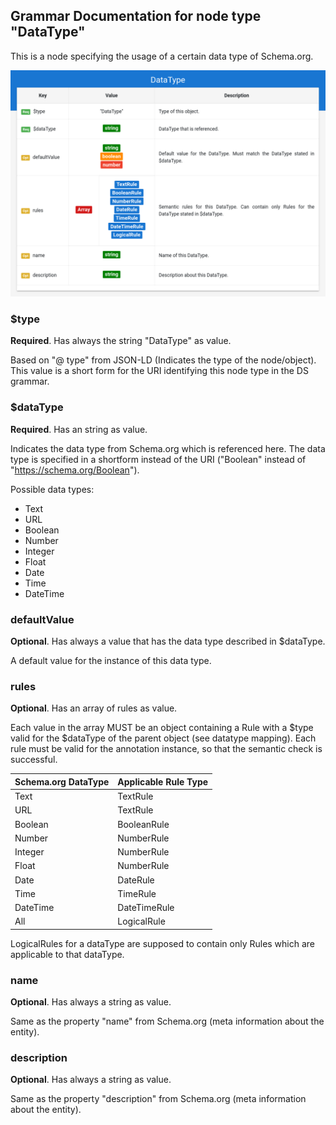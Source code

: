 ## Grammar Documentation for node type "DataType"

This is a node specifying the usage of a certain data type of Schema.org.


![Syntax diagram](../Tabular-Grammar-Visualizer/screenshots/DataType_tabular.png)


### $type
**Required**. Has always the string "DataType" as value.

Based on "@ type" from JSON-LD (Indicates the type of the node/object). This value is a short form for the URI identifying this node type in the DS grammar.

### $dataType
**Required**. Has an string as value.

Indicates the data type from Schema.org which is referenced here. The data type is specified in a shortform instead of the URI ("Boolean" instead of "https://schema.org/Boolean").

Possible data types:
* Text
* URL
* Boolean
* Number
* Integer
* Float
* Date
* Time
* DateTime


### defaultValue
**Optional**. Has always a value that has the data type described in $dataType.

A default value for the instance of this data type.

### rules
**Optional**. Has an array of rules as value.

Each value in the array MUST be an object containing a Rule with a $type valid for the $dataType of the parent object (see datatype mapping). Each rule must be valid for the annotation instance, so that the semantic check is successful.

Schema.org DataType | Applicable Rule Type
------------ | -------------
Text | TextRule
URL  | TextRule
Boolean | BooleanRule
Number | NumberRule
Integer  | NumberRule
Float  | NumberRule
Date | DateRule
Time | TimeRule
DateTime | DateTimeRule
All | LogicalRule

LogicalRules for a dataType are supposed to contain only Rules which are applicable to that dataType.


### name
**Optional**. Has always a string as value.

Same as the property "name" from Schema.org (meta information about the entity).

### description
**Optional**. Has always a string as value.

Same as the property "description" from Schema.org (meta information about the entity).


